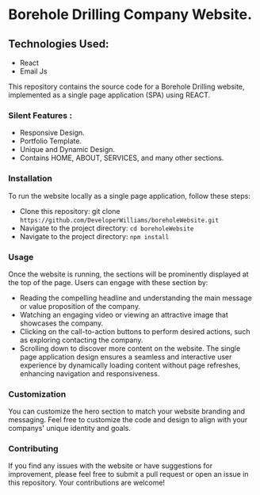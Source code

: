 # Borehole Drilling Company Website.

## Technologies Used:
 
 * React
 * Email Js

This repository contains the source code for a Borehole Drilling website, implemented as a single page application (SPA) using REACT.


 ### Silent Features :

* Responsive Design.
* Portfolio Template.
* Unique and Dynamic Design.
* Contains HOME, ABOUT, SERVICES, and many other sections.

### Installation
To run the website locally as a single page application, follow these steps:
- Clone this repository: git clone `https://github.com/DeveloperWilliams/boreholeWebsite.git`
- Navigate to the project directory: `cd boreholeWebsite`
- Navigate to the project directory: `npm install`

### Usage
Once the website is running, the  sections will be prominently displayed at the top of the page. Users can engage with these section by:
- Reading the compelling headline and understanding the main message or value proposition of the company.
- Watching an engaging video or viewing an attractive image that showcases the company.
- Clicking on the call-to-action buttons to perform desired actions, such as exploring  contacting the company.
- Scrolling down to discover more content on the website.
The single page application design ensures a seamless and interactive user experience by dynamically loading content without page refreshes, enhancing navigation and responsiveness.

### Customization

You can customize the hero section to match your website branding and messaging. 
Feel free to customize the code and design to align with your companys' unique identity and goals.

### Contributing

If you find any issues with the website or have suggestions for improvement, please feel free to submit a pull request or open an issue in this repository. Your contributions are welcome!

